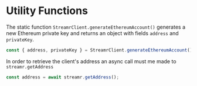 # Utility Functions

The static function `StreamrClient.generateEthereumAccount()` generates a new Ethereum private key and returns an object with fields `address` and `privateKey`.

```js
const { address, privateKey } = StreamrClient.generateEthereumAccount();
```

In order to retrieve the client's address an async call must me made to `streamr.getAddress`

```js
const address = await streamr.getAddress();
```
